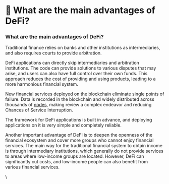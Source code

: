 # 👭 What are the main advantages of DeFi?

### What are the main advantages of DeFi? <a href="#header-3" id="header-3"></a>

Traditional finance relies on banks and other institutions as intermediaries, and also requires courts to provide arbitration. &#x20;

DeFi applications can directly skip intermediaries and arbitration institutions. The code can provide solutions to various disputes that may arise, and users can also have full control over their own funds. This approach reduces the cost of providing and using products, leading to a more harmonious financial system.

New financial services deployed on the blockchain eliminate single points of failure. Data is recorded in the blockchain and widely distributed across thousands of [nodes](https://academy.binance.com/zh/articles/what-are-nodes), making review a complex endeavor and reducing Chances of Service Interruption.

The framework for DeFi applications is built in advance, and deploying applications on it is very simple and completely reliable.

Another important advantage of DeFi is to deepen the openness of the financial ecosystem and cover more groups who cannot enjoy financial services. The main way for the traditional financial system to obtain income is through intermediary institutions, which generally do not provide services to areas where low-income groups are located. However, DeFi can significantly cut costs, and low-income people can also benefit from various financial services.

\
